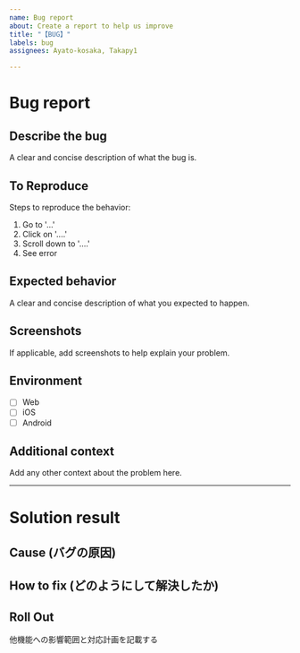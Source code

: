 ```yaml
---
name: Bug report
about: Create a report to help us improve
title: "【BUG】"
labels: bug
assignees: Ayato-kosaka, Takapy1

---
```


# Bug report
## Describe the bug
A clear and concise description of what the bug is.

## To Reproduce
Steps to reproduce the behavior:
1. Go to '...'
2. Click on '....'
3. Scroll down to '....'
4. See error

## Expected behavior
A clear and concise description of what you expected to happen.

## Screenshots
If applicable, add screenshots to help explain your problem.

## Environment
 - [ ] Web
 - [ ] iOS
 - [ ] Android

## Additional context
Add any other context about the problem here.



----------------------------------------------------------------------
# Solution result
## Cause (バグの原因)

## How to fix (どのようにして解決したか)

## Roll Out
他機能への影響範囲と対応計画を記載する
